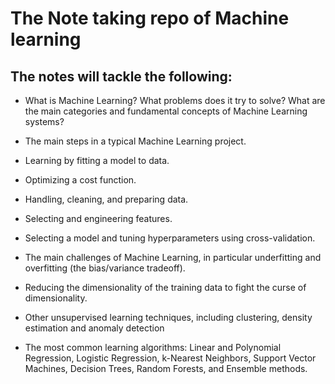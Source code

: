 # The Note taking repo of Machine learning

## The notes will tackle the following:

* What is Machine Learning? What problems does it try to solve? What are the
main categories and fundamental concepts of Machine Learning systems?

* The main steps in a typical Machine Learning project.

* Learning by fitting a model to data.

* Optimizing a cost function.

* Handling, cleaning, and preparing data.

* Selecting and engineering features.

* Selecting a model and tuning hyperparameters using cross-validation.

* The main challenges of Machine Learning, in particular underfitting and overfitting (the bias/variance tradeoff).

* Reducing the dimensionality of the training data to fight the curse of dimensionality.

* Other unsupervised learning techniques, including clustering, density estimation
and anomaly detection

* The most common learning algorithms: Linear and Polynomial Regression,
Logistic Regression, k-Nearest Neighbors, Support Vector Machines, Decision
Trees, Random Forests, and Ensemble methods.

